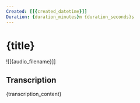 ```yaml
---
Created: [[{created_datetime}]]
Duration: {duration_minutes}m {duration_seconds}s
---
```

# {title}

![[{audio_filename}]]

## Transcription
{transcription_content}
